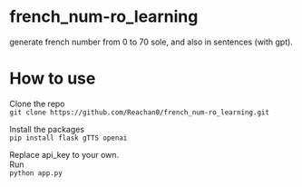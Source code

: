# french_num-ro_learning
generate french number from 0 to 70 sole, and also in sentences (with gpt).

# How to use

Clone the repo  
```git clone https://github.com/Reachan0/french_num-ro_learning.git```

Install the packages  
```pip install flask gTTS openai```


Replace api_key to your own.  
Run  
```python app.py```
